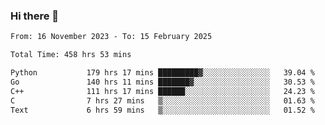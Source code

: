 ### Hi there 👋

<!--
**floyiac/floyiac** is a ✨ _special_ ✨ repository because its `README.md` (this file) appears on your GitHub profile.

Here are some ideas to get you started:

- 🔭 I’m currently working on ...
- 🌱 I’m currently learning ...
- 👯 I’m looking to collaborate on ...
- 🤔 I’m looking for help with ...
- 💬 Ask me about ...
- 📫 How to reach me: ...
- 😄 Pronouns: ...
- ⚡ Fun fact: ...
-->

<!--START_SECTION:waka-->

```txt
From: 16 November 2023 - To: 15 February 2025

Total Time: 458 hrs 53 mins

Python           179 hrs 17 mins █████████▓░░░░░░░░░░░░░░░   39.04 %
Go               140 hrs 11 mins ███████▓░░░░░░░░░░░░░░░░░   30.53 %
C++              111 hrs 17 mins ██████░░░░░░░░░░░░░░░░░░░   24.23 %
C                7 hrs 27 mins   ▒░░░░░░░░░░░░░░░░░░░░░░░░   01.63 %
Text             6 hrs 59 mins   ▒░░░░░░░░░░░░░░░░░░░░░░░░   01.52 %
```

<!--END_SECTION:waka-->
